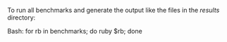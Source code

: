To run all benchmarks and generate the output like the files in the _results_ directory:

Bash:
    for rb in benchmarks; do ruby $rb; done